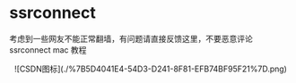 # ssrconnect
考虑到一些网友不能正常翻墙，有问题请直接反馈这里，不要恶意评论
ssrconnect mac 教程

<center>
![CSDN图标](./%7B5D4041E4-54D3-D241-8F81-EFB74BF95F21%7D.png)
</center>

